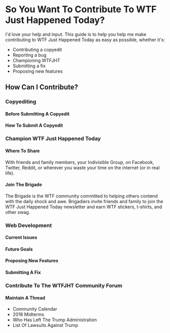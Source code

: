 # So You Want To Contribute To WTF Just Happened Today?
I'd love your help and input. This guide is to help you help me make contributing to WTF Just Happened Today as easy as possible, whether it's:

- Contributing a copyedit
- Reporting a bug
- Championing WTFJHT
- Submitting a fix
- Proposing new features

## How Can I Contribute?

### Copyediting 

#### Before Submitting A Copyedit

#### How To Submit A Copyedit

### Champion WTF Just Happened Today

#### Where To Share

With friends and family members, your Indivisible Group, on Facebook, Twitter, Reddit, or wherever you waste your time on the internet (or in real life). 

#### Join The Brigade

The Brigade is the WTF community committed to helping others contend with the daily shock and awe. Brigadiers invite friends and family to join the WTF Just Happened Today newsletter and earn WTF stickers, t-shirts, and other swag. 

### Web Development

#### Current Issues

#### Future Goals

#### Proposing New Features

#### Submitting A Fix

### Contribute To The WTFJHT Community Forum

#### Maintain A Thread

- Community Calendar
- 2018 Midterms 
- Who Has Left The Trump Administration
- List Of Lawsuits Against Trump

